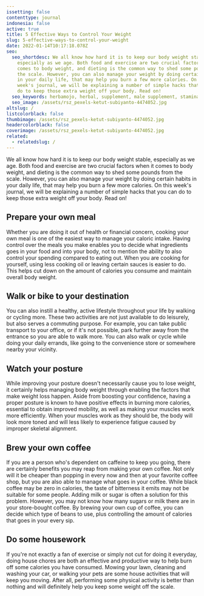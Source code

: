 ```yaml
---
issetting: false
contenttype: journal
indonesia: false
active: true
title: 5 Effective Ways to Control Your Weight
slug: 5-effective-ways-to-control-your-weight
date: 2022-01-14T10:17:18.078Z
seo:
  seo_shortdesc: We all know how hard it is to keep our body weight stable,
    especially as we age. Both food and exercise are two crucial factors when it
    comes to body weight, and dieting is the common way to shed some pounds from
    the scale. However, you can also manage your weight by doing certain habits
    in your daily life, that may help you burn a few more calories. On this
    week's journal, we will be explaining a number of simple hacks that you can
    do to keep those extra weight off your body. Read on!
  seo_keywords: herbamojo, herbal, supplement, male supplement, stamina, energy, immunity
  seo_image: /assets/rsz_pexels-ketut-subiyanto-4474052.jpg
altslug: /
listcolorblack: false
thumbimage: /assets/rsz_pexels-ketut-subiyanto-4474052.jpg
headercolorblack: false
coverimage: /assets/rsz_pexels-ketut-subiyanto-4474052.jpg
related:
  - relatedslug: /
---
```

We all know how hard it is to keep our body weight stable, especially as we age. Both food and exercise are two crucial factors when it comes to body weight, and dieting is the common way to shed some pounds from the scale. However, you can also manage your weight by doing certain habits in your daily life, that may help you burn a few more calories. On this week's journal, we will be explaining a number of simple hacks that you can do to keep those extra weight off your body. Read on!

## Prepare your own meal

Whether you are doing it out of health or financial concern, cooking your own meal is one of the easiest way to manage your caloric intake. Having control over the meals you make enables you to decide what ingredients goes in your food and into your body, not to mention the ability to also control your spending compared to eating out. When you are cooking for yourself, using less cooking oil or leaving certain sauces is easier to do. This helps cut down on the amount of calories you consume and maintain overall body weight.

## Walk or bike to your destination

You can also instill a healthy, active lifestyle throughout your life by walking or cycling more. These two activities are not just available to do leisurely, but also serves a commuting purpose. For example, you can take public transport to your office, or if it's not possible, park further away from the entrance so you are able to walk more. You can also walk or cycle while doing your daily errands, like going to the convenience store or somewhere nearby your vicinity.

## Watch your posture

While improving your posture doesn't necessarily cause you to lose weight, it certainly helps managing body weight through enabling the factors that make weight loss happen. Aside from boosting your confidence, having a proper posture is known to have positive effects in burning more calories, essential to obtain improved mobility, as well as making your muscles work more efficiently. When your muscles work as they should be, the body will look more toned and will less likely to experience fatigue caused by improper skeletal alignment.

## Brew your own coffee

If you are a person who's dependent on caffeine to keep you going, there are certainly benefits you may reap from making your own coffee. Not only will it be cheaper than popping in every now and then at your favorite coffee shop, but you are also able to manage what goes in your coffee. 
While black coffee may be zero in calories, the taste of bitterness it emits may not be suitable for some people. Adding milk or sugar is often a solution for this problem. However, you may not know how many sugars or milk there are in your store-bought coffee. By brewing your own cup of coffee, you can decide which type of beans to use, plus controlling the amount of calories that goes in your every sip.

## Do some housework

If you're not exactly a fan of exercise or simply not cut for doing it everyday, doing house chores are both an effective and productive way to help burn off some calories you have consumed. Mowing your lawn, cleaning and washing your car, or walking your pets are some house activities that will keep you moving. After all, performing some physical activity is better than nothing and will definitely help you keep some weight off the scale.